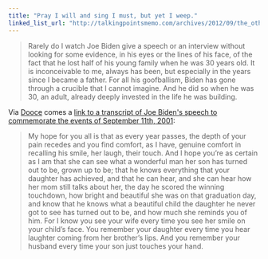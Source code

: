 ```yaml
---
title: "Pray I will and sing I must, but yet I weep."
linked_list_url: "http://talkingpointsmemo.com/archives/2012/09/the_other_side_of_joe_biden.php"
---
```

<blockquote><p>
  Rarely do I watch Joe Biden give a speech or an interview without looking for some evidence, in his eyes or the lines of his face, of the fact that he lost half of his young family when he was 30 years old. It is inconceivable to me, always has been, but especially in the years since I became a father. For all his goofballism, Biden has gone through a crucible that I cannot imagine. And he did so when he was 30, an adult, already deeply invested in the life he was building.
</p></blockquote>
<p>Via <a href="http://dooce.com/2012/09/11/pray-i-will-and-sing-i-must-yet-i-weep">Dooce</a> comes a <a href="http://talkingpointsmemo.com/archives/2012/09/the_other_side_of_joe_biden.php">link to a transcript of Joe Biden's speech to commemorate the events of September 11th, 2001</a>:</p>
<blockquote><p>
  My hope for you all is that as every year passes, the depth of your pain recedes and you find comfort, as I have, genuine comfort in recalling his smile, her laugh, their touch. And I hope you’re as certain as I am that she can see what a wonderful man her son has turned out to be, grown up to be; that he knows everything that your daughter has achieved, and that he can hear, and she can hear how her mom still talks about her, the day he scored the winning touchdown, how bright and beautiful she was on that graduation day, and know that he knows what a beautiful child the daughter he never got to see has turned out to be, and how much she reminds you of him. For I know you see your wife every time you see her smile on your child’s face. You remember your daughter every time you hear laughter coming from her brother’s lips. And you remember your husband every time your son just touches your hand.
</p></blockquote>
